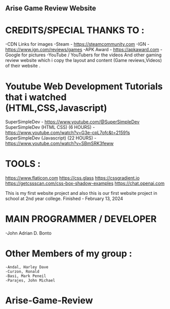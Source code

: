 ## Arise Game Review Website

# CREDITS/SPECIAL THANKS TO :

-CDN Links for images
-Steam - https://steamcommunity.com
-IGN - https://www.ign.com/reviews/games
-APK Award - https://apkaward.com
-Google for pictures
-YouTube / YouTubers for the videos
And other gaming review website which i copy the layout and content (Game reviews,Videos) of their website .

# Youtube Web Development Tutorials that i watched (HTML,CSS,Javascript)

SuperSimpleDev - https://www.youtube.com/@SuperSimpleDev
SuperSimpleDev (HTML CSS) (6 HOURS) - https://www.youtube.com/watch?v=G3e-cpL7ofc&t=21591s
SuperSimpleDev (Javascript) (22 HOURS) - https://www.youtube.com/watch?v=SBmSRK3feww

# TOOLS :

https://www.flaticon.com
https://css.glass
https://cssgradient.io
https://getcssscan.com/css-box-shadow-examples
https://chat.openai.com

This is my first website project and also this is our first website project in school at 2nd year college.
Finished - February 13, 2024

# MAIN PROGRAMMER / DEVELOPER

-John Adrian D. Bonto

# Other Members of my group :

    -Andal, Harley Dave
    -Curzon, Ronald
    -Basi, Mark Peneil
    -Parajes, John Michael
# Arise-Game-Review
